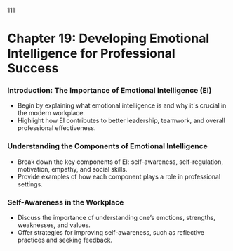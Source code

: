 111


# **Chapter 19: Developing Emotional Intelligence for Professional Success**


### **Introduction: The Importance of Emotional Intelligence (EI)**

- Begin by explaining what emotional intelligence is and why it's crucial in the modern workplace.
- Highlight how EI contributes to better leadership, teamwork, and overall professional effectiveness.

### **Understanding the Components of Emotional Intelligence**

- Break down the key components of EI: self-awareness, self-regulation, motivation, empathy, and social 
skills.
- Provide examples of how each component plays a role in professional settings.

### **Self-Awareness in the Workplace**
- Discuss the importance of understanding one’s emotions, strengths, weaknesses, and values.
- Offer strategies for improving self-awareness, such as reflective practices and seeking feedback.